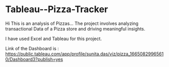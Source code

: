 # Tableau--Pizza-Tracker

Hi This is an analysis of Pizzas... The project involves analyzing transactional Data of a Pizza store and driving meaningful insights.

I have used Excel and Tableau for this project.

Link of the Dashboard is : 
https://public.tableau.com/app/profile/sunita.das/viz/pizza_16650829965610/Dashboard3?publish=yes
